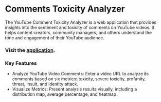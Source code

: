 # Comments Toxicity Analyzer

The YouTube Comment Toxicity Analyzer is a web application that provides insights into the sentiment and toxicity of comments on YouTube videos. It helps content creators, community managers, and others understand the tone and engagement of their YouTube audience.

### Visit the [application](https://comments-toxicity-analyzer.vercel.app/).

### Key Features
 - Analyze YouTube Video Comments: Enter a video URL to analyze its comments based on six metrics: toxicity, severe toxicity, profanity, threat, insult, and identity attack.
 - Visualize Metrics: Present analysis results visually, including a distribution map, average percentage, and heatmap.
